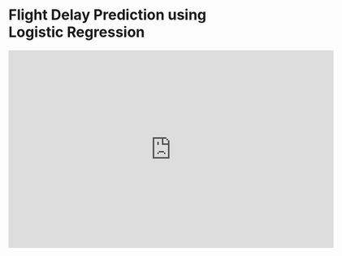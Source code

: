 # Flight Delay Prediction using Logistic Regression

<iframe src="https://docs.google.com/presentation/d/e/2PACX-1vTlUi_lIYMIfXWGh4BGhPOSpCMDd9ONVX2WhdW0WV0fs2GRwIt-K3xjN_x_ydUUtQ/embed?start=true&loop=true&delayms=5000" frameborder="0" width="640" height="389" allowfullscreen="true" mozallowfullscreen="true" webkitallowfullscreen="true"></iframe>
